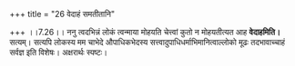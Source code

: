 +++
title = "26 वेदाहं समतीतानि"

+++
।।7.26।। ननु त्वदभिन्नं लोकं त्वन्माया मोहयति चेत्त्वां कुतो न मोहयतीत्यत
आह **वेदाहमिति।** सत्यम्। सत्यपि लोकस्य मम चाभेदे औपाधिकभेदस्य
सत्त्वादुपाधिधर्माभिमानित्वाल्लोको मूढः तदभावाच्चाहं सर्वज्ञ इति विशेषः।
अक्षरार्थः स्पष्टः।
